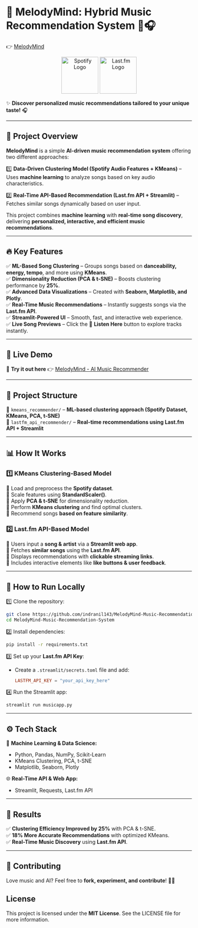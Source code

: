 # 🎼 **MelodyMind: Hybrid Music Recommendation System** 🎵🎧  
👉 [MelodyMind](https://melodymind-ai-powered-music-recommender-system-uvbgwng5xjx2tg3.streamlit.app/) 

<p align="center">
  <img src="https://upload.wikimedia.org/wikipedia/commons/thumb/2/26/Spotify_logo_with_text.svg/1920px-Spotify_logo_with_text.svg.png" alt="Spotify Logo" width="100"/>
  <img src="https://upload.wikimedia.org/wikipedia/commons/thumb/d/d4/Lastfm_logo.svg/1920px-Lastfm_logo.svg.png" alt="Last.fm Logo" width="100"/>
</p>

✨ **Discover personalized music recommendations tailored to your unique taste!** 🎧

---

## 🚀 **Project Overview** 
**MelodyMind** is a simple **AI-driven music recommendation system** offering two different approaches:  

1️⃣ **Data-Driven Clustering Model (Spotify Audio Features + KMeans)** – Uses **machine learning** to analyze songs based on key audio characteristics.

2️⃣ **Real-Time API-Based Recommendation (Last.fm API + Streamlit)** – Fetches similar songs dynamically based on user input.  

This project combines **machine learning** with **real-time song discovery**, delivering **personalized, interactive, and efficient music recommendations**. 
 
---  

## 🔥 **Key Features**  
✅ **ML-Based Song Clustering** – Groups songs based on **danceability, energy, tempo**, and more using **KMeans**.  
✅ **Dimensionality Reduction (PCA & t-SNE)** – Boosts clustering performance by **25%**.  
✅ **Advanced Data Visualizations** – Created with **Seaborn, Matplotlib, and Plotly**.  
✅ **Real-Time Music Recommendations** – Instantly suggests songs via the **Last.fm API**.  
✅ **Streamlit-Powered UI** – Smooth, fast, and interactive web experience.  
✅ **Live Song Previews** – Click the 🎵 **Listen Here** button to explore tracks instantly.

---

## 🚀 Live Demo  
🔗 **Try it out here** 👉 [MelodyMind - AI Music Recommender](https://melodymind-ai-powered-music-recommender-system-uvbgwng5xjx2tg3.streamlit.app/)  

---  

## 📂 **Project Structure**  

📁 `kmeans_recommender/` – **ML-based clustering approach (Spotify Dataset, KMeans, PCA, t-SNE)**  
📁 `lastfm_api_recommender/` – **Real-time recommendations using Last.fm API + Streamlit**  

---  

## 📊 **How It Works**  

### **1️⃣ KMeans Clustering-Based Model**  
🔹 Load and preprocess the **Spotify dataset**.  
🔹 Scale features using **StandardScaler()**.  
🔹 Apply **PCA & t-SNE** for dimensionality reduction.  
🔹 Perform **KMeans clustering** and find optimal clusters.  
🔹 Recommend songs **based on feature similarity**.  

### **2️⃣ Last.fm API-Based Model**  
🔹 Users input a **song & artist** via a **Streamlit web app**.  
🔹 Fetches **similar songs** using the **Last.fm API**.  
🔹 Displays recommendations with **clickable streaming links**.  
🔹 Includes interactive elements like **like buttons & user feedback**.

---

## 🎯 How to Run Locally  
1️⃣ Clone the repository:  
   ```bash
   git clone https://github.com/indranil143/MelodyMind-Music-Recommendation-System.git
   cd MelodyMind-Music-Recommendation-System
   ```  
2️⃣ Install dependencies:  
   ```bash
   pip install -r requirements.txt
   ```  
3️⃣ Set up your **Last.fm API Key**:  
   - Create a `.streamlit/secrets.toml` file and add:  
     ```toml
     LASTFM_API_KEY = "your_api_key_here"
     ```  
4️⃣ Run the Streamlit app:  
   ```bash
   streamlit run musicapp.py
   ```  
---  

## ⚙️ **Tech Stack**  

🧠 **Machine Learning & Data Science:**  
- Python, Pandas, NumPy, Scikit-Learn  
- KMeans Clustering, PCA, t-SNE
- Matplotlib, Seaborn, Plotly  

🌐 **Real-Time API & Web App:**  
- Streamlit, Requests, Last.fm API  

---  

## 📌 **Results**  
✅ **Clustering Efficiency Improved by 25%** with PCA & t-SNE.  
✅ **18% More Accurate Recommendations** with optimized KMeans.  
✅ **Real-Time Music Discovery** using **Last.fm API**.  

---  

## 🤝 **Contributing**  
Love music and AI? Feel free to **fork, experiment, and contribute**! 🚀🎶  

## License
This project is licensed under the **MIT License**. See the LICENSE file for more information.
